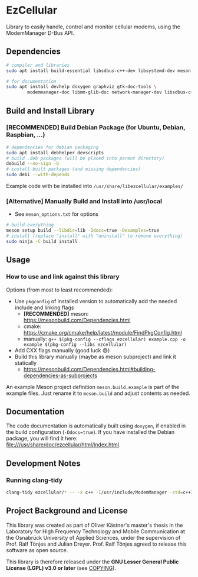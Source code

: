 # EzCellular

Library to easily handle, control and monitor cellular modems, using the ModemManager D-Bus API.

## Dependencies

```bash
# compiler and libraries
sudo apt install build-essential libsdbus-c++-dev libsystemd-dev meson modemmanager-dev pkg-config

# for documentation
sudo apt install devhelp doxygen graphviz gtk-doc-tools \
        modemmanager-doc libmm-glib-doc network-manager-dev libsdbus-c++-doc
```

## Build and Install Library

### [RECOMMENDED] Build Debian Package (for Ubuntu, Debian, Raspbian, ...)

```bash
# dependencies for debian packaging
sudo apt install debhelper devscripts
# build .deb packages (will be placed into parent directory)
debuild --no-sign -b
# install built packages (and missing dependencies)
sudo debi --with-depends
```

Example code with be installed into `/usr/share/libezcellular/examples/`

### [Alternative] Manually Build and Install into /usr/local

* See `meson_options.txt` for options

```bash
# build everything
meson setup build --libdir=lib -Ddocs=true -Dexamples=true
# install (replace "install" with "uninstall" to remove everything)
sudo ninja -C build install
```

## Usage

### How to use and link against this library

Options (from most to least recommended):

* Use `pkgconfig` of installed version to automatically add the needed include and linking flags
  * **[RECOMMENDED]** meson: https://mesonbuild.com/Dependencies.html
  * cmake: https://cmake.org/cmake/help/latest/module/FindPkgConfig.html
  * manually: `g++ $(pkg-config --cflags ezcellular) example.cpp -o example $(pkg-config --libs ezcellular)`
* Add CXX flags manually (good luck :smile:)
* Build this library manually (maybe as meson subproject) and link it statically
  * https://mesonbuild.com/Dependencies.html#building-dependencies-as-subprojects

An example Meson project definition `meson.build.example` is part of the example files.
Just rename it to `meson.build` and adjust contents as needed.

## Documentation

The code documentation is automatically built using `doxygen`, if enabled in the build configuration (`-Ddocs=true`).
If you have installed the Debian package, you will find it here: <a href="file:///usr/share/doc/ezcellular/html/index.html">file:///usr/share/doc/ezcellular/html/index.html</a>.

## Development Notes

### Running clang-tidy

```bash
clang-tidy ezcellular/* -- -x c++ -I/usr/include/ModemManager -std=c++17
```

## Project Background and License

This library was created as part of Oliver Kästner's master's thesis in the Laboratory for High Frequency Technology and Mobile Communication at the Osnabrück University of Applied Sciences, under the supervision of Prof. Ralf Tönjes and Julian Dreyer.
Prof. Ralf Tönjes agreed to release this software as open source.

This library is therefore released under the **GNU Lesser General Public License (LGPL) v3.0 or later** (see [COPYING](COPYING)).
